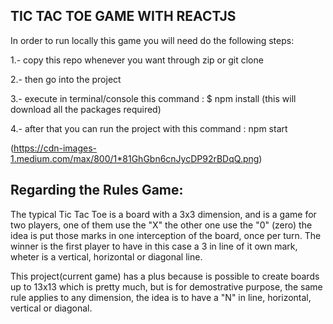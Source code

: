 TIC TAC TOE GAME WITH REACTJS
----------------------------------

In order to run locally this game you will need do the following steps:

1.- copy this repo whenever you want through zip or git clone

2.- then go into the project

3.- execute in terminal/console this command : $ npm install (this will download all the packages required)

4.- after that you can run the project with this command : npm start  

(https://cdn-images-1.medium.com/max/800/1*81GhGbn6cnJycDP92rBDqQ.png)

Regarding the Rules Game:
---------------------------------

The typical Tic Tac Toe is a board with a 3x3 dimension, and is a game for two players, one of them use the "X"  the other one use the "0" (zero) the idea is put those marks in one interception of the board, 
once per turn. The winner is the first player to have in this case a 3 in line of it own mark, wheter is
a vertical, horizontal or diagonal line.

This project(current game) has a plus because is possible to create boards up to 13x13 which is pretty much, but is for demostrative purpose,
the same rule applies to any dimension, the idea is to have a "N" in line, horizontal, vertical or diagonal.

